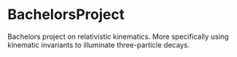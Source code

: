 # BachelorsProject
Bachelors project on relativistic kinematics. More specifically using kinematic invariants to illuminate three-particle decays. 

